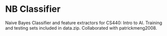 # NB Classifier

Naive Bayes Classifier and feature extractors for CS440: Intro to AI. Training and testing sets included in data.zip. Collaborated with patrickmeng2008.
